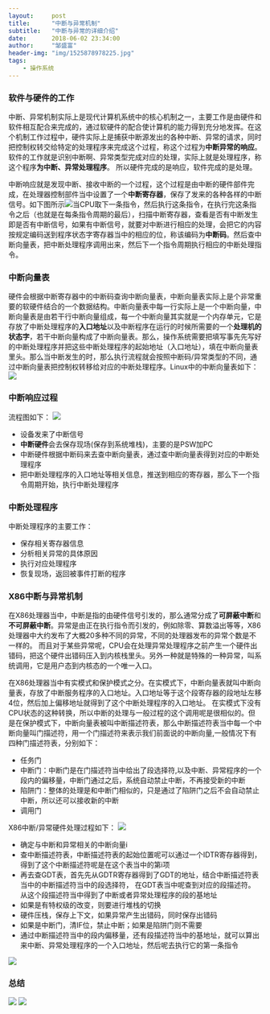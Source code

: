 ```yaml
---
layout:     post
title:      "中断与异常机制"
subtitle:   "中断与异常的详细介绍"
date:       2018-06-02 23:34:00
author:     "邹盛富"
header-img: "img/1525878978225.jpg"
tags:
    - 操作系统
---
```

### 软件与硬件的工作
中断、异常机制实际上是现代计算机系统中的核心机制之一，主要工作是由硬件和软件相互配合来完成的，通过软硬件的配合使计算机的能力得到充分地发挥。在这个机制工作过程中，硬件实际上是捕获中断源发出的各种中断、异常的请求，同时把控制权转交给特定的处理程序来完成这个过程，称这个过程为**中断异常的响应**。软件的工作就是识别中断啊、异常类型完成对应的处理，实际上就是处理程序，称这个程序**为中断、异常处理程序**。 所以硬件完成的是响应，软件完成的是处理。

中断响应就是发现中断、接收中断的一个过程，这个过程是由中断的硬件部件完成，在处理器控制部件当中设置了一个**中断寄存器**，保存了发来的各种各样的中断信号。如下图所示![](http://res.cloudinary.com/bytedance14/image/upload/v1527955715/blog/%E5%B1%8F%E5%B9%95%E5%BF%AB%E7%85%A7_2018-06-03_%E4%B8%8A%E5%8D%8812.05.55.png)当CPU取下一条指令，然后执行这条指令，在执行完这条指令之后（也就是在每条指令周期的最后），扫描中断寄存器，查看是否有中断发生即是否有中断信号，如果有中断信号，就要对中断进行相应的处理，会把它的内容按规定编码送到程序状态字寄存器当中的相应的位，称该编码为**中断码**。然后查中断向量表，把中断处理程序调用出来，然后下一个指令周期执行相应的中断处理指令。

### 中断向量表

硬件会根据中断寄存器中的中断码查询中断向量表，中断向量表实际上是个非常重要的软硬件结合的一个数据结构。中断向量表中每一行实际上是一个中断向量，中断向量表是由若干行中断向量组成，每一个中断向量其实就是一个内存单元，它是存放了中断处理程序的**入口地址**以及中断程序在运行的时候所需要的一个**处理机的状态字**，若干中断向量构成了中断向量表。那么，操作系统需要把填写事先先写好的中断处理程序并把这些中断处理程序的起始地址（入口地址），填在中断向量表里头。那么当中断发生的时，那么执行流程就会按照中断码/异常类型的不同，通过中断向量表把控制权转移给对应的中断处理程序。Linux中的中断向量表如下：
![](http://res.cloudinary.com/bytedance14/image/upload/v1528091953/%E5%B1%8F%E5%B9%95%E5%BF%AB%E7%85%A7_2018-06-04_%E4%B8%8B%E5%8D%881.57.48.png)

### 中断响应过程

流程图如下：
![](http://res.cloudinary.com/bytedance14/image/upload/v1528124660/%E5%B1%8F%E5%B9%95%E5%BF%AB%E7%85%A7_2018-06-04_%E4%B8%8B%E5%8D%8811.03.15.png)

- 设备发来了中断信号
- **中断硬件**会去保存现场(保存到系统堆栈)，主要的是PSW加PC
- 中断硬件根据中断码来去查中断向量表，通过查中断向量表得到对应的中断处理程序
- 把中断处理程序的入口地址等相关信息，推送到相应的寄存器，那么下一个指令周期开始，执行中断处理程序

### 中断处理程序

中断处理程序的主要工作：
- 保存相关寄存器信息
- 分析相关异常的具体原因
- 执行对应处理程序
- 恢复现场，返回被事件打断的程序

### X86中断与异常机制
在X86处理器当中，中断是指的由硬件信号引发的，那么通常分成了**可屏蔽中断**和**不可屏蔽中断**。异常是由正在执行指令而引发的，例如除零、算数溢出等等，X86处理器中大约发布了大概20多种不同的异常，不同的处理器发布的异常个数是不一样的。 而且对于某些异常呢，CPU会在处理异常处理程序之前产生一个硬件出错码，把这个硬件出错码压入到内核栈里头。另外一种就是特殊的一种异常，叫系统调用，它是用户态到内核态的一个唯一入口。

在X86处理器当中有实模式和保护模式之分。在实模式下，中断向量表就叫中断向量表，存放了中断服务程序的入口地址。入口地址等于这个段寄存器的段地址左移4位，然后加上偏移地址就得到了这个中断处理程序的入口地址。 在实模式下没有CPU状态的这种转换，所以中断的处理与一般过程的这个调用呢是很相似的。但是在保护模式下，中断向量表被叫中断描述符表，那么中断描述符表当中每一个中断向量叫门描述符，用一个门描述符来表示我们前面说的中断向量,一般情况下有四种门描述符表，分别如下：

- 任务门
- 中断门：中断门是在门描述符当中给出了段选择符,以及中断、异常程序的一个段内的偏移量，中断门通过之后，系统自动禁止中断，不再接受新的中断
- 陷阱门：整体的处理是和中断门相似的，只是通过了陷阱门之后不会自动禁止中断，所以还可以接收新的中断
- 调用门

X86中断/异常硬件处理过程如下：
![](http://res.cloudinary.com/bytedance14/image/upload/v1528240000/%E5%B1%8F%E5%B9%95%E5%BF%AB%E7%85%A7_2018-06-06_%E4%B8%8A%E5%8D%887.05.45.png)

- 确定与中断和异常相关的中断向量i
- 查中断描述符表，中断描述符表的起始位置呢可以通过一个IDTR寄存器得到，得到了这个中断描述符呢是在这个表当中的第i项
- 再去查GDT表，首先先从GDTR寄存器得到了GDT的地址，结合中断描述符表当中的中断描述符当中的段选择符， 在GDT表当中呢查到对应的段描述符。从这个段描述符当中得到了中断或者异常处理程序的段的基地址
- 如果是有特权级的改变，则要进行堆栈的切换
- 硬件压栈，保存上下文，如果异常产生出错码，同时保存出错码
- 如果是中断门，清IF位，禁止中断；如果是陷阱门则不需要
- 通过中断描述符当中的段内偏移量，还有段描述符当中的基地址，就可以算出来中断、异常处理程序的一个入口地址，然后呢去执行它的第一条指令

![](http://res.cloudinary.com/bytedance14/image/upload/v1528240722/%E5%B1%8F%E5%B9%95%E5%BF%AB%E7%85%A7_2018-06-06_%E4%B8%8A%E5%8D%887.18.18.png)

### 总结

![](http://res.cloudinary.com/bytedance14/image/upload/v1528127457/%E5%B1%8F%E5%B9%95%E5%BF%AB%E7%85%A7_2018-06-04_%E4%B8%8B%E5%8D%8811.21.01.png)
![](http://res.cloudinary.com/bytedance14/image/upload/v1528127472/%E5%B1%8F%E5%B9%95%E5%BF%AB%E7%85%A7_2018-06-04_%E4%B8%8B%E5%8D%8811.23.31.png)
